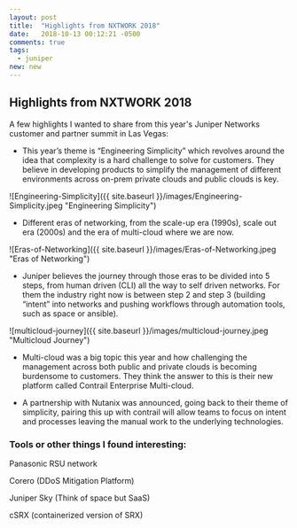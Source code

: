 ```yaml
---
layout: post
title:  "Highlights from NXTWORK 2018"
date:   2018-10-13 00:12:21 -0500
comments: true
tags:
  - juniper
new: new
---
```


<h2>Highlights from NXTWORK 2018</h2>

A few highlights I wanted to share from this year's Juniper Networks customer and partner summit in Las Vegas:

* This year’s theme is “Engineering Simplicity” which revolves around the idea that complexity is a hard challenge to solve for customers. They believe in developing products to simplify the management of different environments across on-prem private clouds and public clouds is key.

![Engineering-Simplicity]({{ site.baseurl }}/images/Engineering-Simplicity.jpeg "Engineering Simplicity")

* Different eras of networking, from the scale-up era (1990s), scale out era (2000s) and the era of multi-cloud where we are now.

![Eras-of-Networking]({{ site.baseurl }}/images/Eras-of-Networking.jpeg "Eras of Networking")

* Juniper believes the journey through those eras to be divided into 5 steps, from human driven (CLI) all the way to self driven networks. For them the industry right now is between step 2 and step 3 (building “intent” into networks and pushing workflows through automation tools, such as space or ansible).

![multicloud-journey]({{ site.baseurl }}/images/multicloud-journey.jpeg "Multicloud Journey")

* Multi-cloud was a big topic this year and how challenging the management across both public and private clouds is becoming burdensome to customers. They think the answer to this is their new platform called Contrail Enterprise Multi-cloud.

* A partnership with Nutanix was announced, going back to their theme of simplicity, pairing this up with contrail will allow teams to focus on intent and processes leaving the manual work to the underlying technologies.

<h3> Tools or other things I found interesting: </h3>

Panasonic RSU network

Corero (DDoS Mitigation Platform)

Juniper Sky (Think of space but SaaS)

cSRX (containerized version of SRX)
